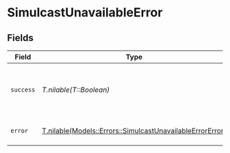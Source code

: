 # SimulcastUnavailableError


## Fields

| Field                                                                                                              | Type                                                                                                               | Required                                                                                                           | Description                                                                                                        | Example                                                                                                            |
| ------------------------------------------------------------------------------------------------------------------ | ------------------------------------------------------------------------------------------------------------------ | ------------------------------------------------------------------------------------------------------------------ | ------------------------------------------------------------------------------------------------------------------ | ------------------------------------------------------------------------------------------------------------------ |
| `success`                                                                                                          | *T.nilable(T::Boolean)*                                                                                            | :heavy_minus_sign:                                                                                                 | It demonstrates whether the request is successful or not.                                                          | false                                                                                                              |
| `error`                                                                                                            | [T.nilable(Models::Errors::SimulcastUnavailableErrorError)](../../models/errors/simulcastunavailableerrorerror.md) | :heavy_minus_sign:                                                                                                 | Returns the problem that has occured.<br/>                                                                         |                                                                                                                    |